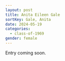 ```yaml
---
layout: post
title: Anita Eileen Gale
sortKey: Gale, Anita
date: 2024-05-19
categories:
  - class-of-1969
gender: female
---
```

E﻿ntry coming soon.